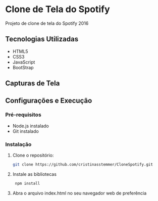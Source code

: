 # Clone de Tela do Spotify

Projeto de clone de tela do Spotify 2016

## Tecnologias Utilizadas

  - HTML5
  - CSS3
  - JavaScript
  - BootStrap

## Capturas de Tela


## Configurações e Execução

### Pré-requisitos

- Node.js instalado
- Git instalado

### Instalação

1. Clone o repositório:
   ```sh
   git clone https://github.com/cristinasstemmer/CloneSpotify.git
   
2. Instale as bibliotecas
   ```sh
    npm install
4. Abra o arquivo index.html no seu navegador web de preferência
